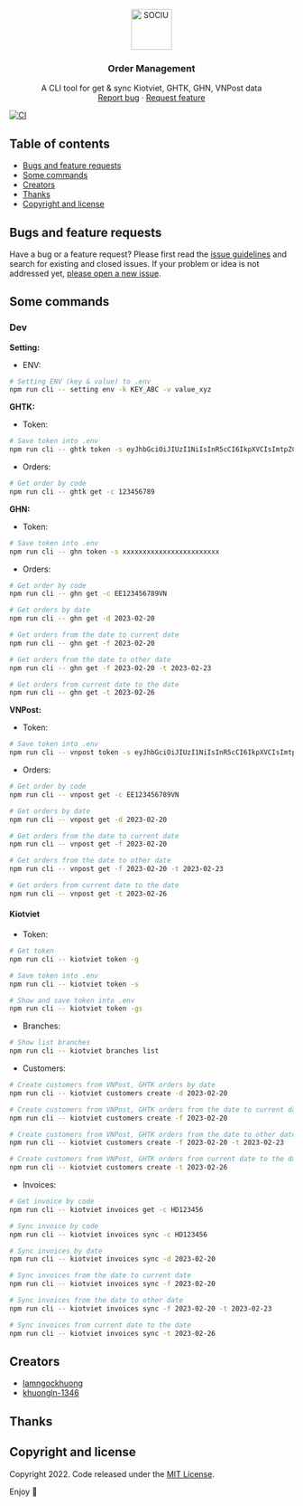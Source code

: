 <p align="center">
  <a href="https://example.com/">
    <img src="https://avatars.githubusercontent.com/u/78617814?s=72&v=4" alt="SOCIU" width=72 height=72>
  </a>

  <h3 align="center">Order Management</h3>

  <p align="center">
    A CLI tool for get & sync Kiotviet, GHTK, GHN, VNPost data
    <br>
    <a href="https://github.com/sociuvn/order-management/issues/new?labels=bug&title=New+bug+report">Report bug</a>
    ·
    <a href="https://github.com/sociuvn/order-management/issues/new?labels=feature&title=New+feature">Request feature</a>
  </p>
</p>

[![CI](https://github.com/sociuvn/order-management/actions/workflows/ci.yml/badge.svg)](https://github.com/sociuvn/order-management/actions/workflows/ci.yml)

## Table of contents

- [Bugs and feature requests](#bugs-and-feature-requests)
- [Some commands](#some-commands)
- [Creators](#creators)
- [Thanks](#thanks)
- [Copyright and license](#copyright-and-license)

## Bugs and feature requests

Have a bug or a feature request? Please first read the [issue guidelines](https://github.com/sociuvn/order-management/blob/main/CONTRIBUTING.md) and search for existing and closed issues. If your problem or idea is not addressed yet, [please open a new issue](https://github.com/sociuvn/order-management/issues/new).

## Some commands

### Dev

**Setting:**

- ENV:

```bash
# Setting ENV (key & value) to .env
npm run cli -- setting env -k KEY_ABC -v value_xyz
```

**GHTK:**

- Token:

```bash
# Save token into .env
npm run cli -- ghtk token -s eyJhbGciOiJIUzI1NiIsInR5cCI6IkpXVCIsImtpZCI6xxxxxxxxxxxxxxxxxxxxxxxx
```

- Orders:

```bash
# Get order by code
npm run cli -- ghtk get -c 123456789
```

**GHN:**

- Token:

```bash
# Save token into .env
npm run cli -- ghn token -s xxxxxxxxxxxxxxxxxxxxxxxx
```

- Orders:

```bash
# Get order by code
npm run cli -- ghn get -c EE123456789VN

# Get orders by date
npm run cli -- ghn get -d 2023-02-20

# Get orders from the date to current date
npm run cli -- ghn get -f 2023-02-20

# Get orders from the date to other date
npm run cli -- ghn get -f 2023-02-20 -t 2023-02-23

# Get orders from current date to the date
npm run cli -- ghn get -t 2023-02-26
```

**VNPost:**

- Token:

```bash
# Save token into .env
npm run cli -- vnpost token -s eyJhbGciOiJIUzI1NiIsInR5cCI6IkpXVCIsImtpZCI6xxxxxxxxxxxxxxxxxxxxxxxx
```

- Orders:

```bash
# Get order by code
npm run cli -- vnpost get -c EE123456789VN

# Get orders by date
npm run cli -- vnpost get -d 2023-02-20

# Get orders from the date to current date
npm run cli -- vnpost get -f 2023-02-20

# Get orders from the date to other date
npm run cli -- vnpost get -f 2023-02-20 -t 2023-02-23

# Get orders from current date to the date
npm run cli -- vnpost get -t 2023-02-26
```

#### Kiotviet

- Token:

```bash
# Get token
npm run cli -- kiotviet token -g

# Save token into .env
npm run cli -- kiotviet token -s

# Show and save token into .env
npm run cli -- kiotviet token -gs
```

- Branches:

```bash
# Show list branches
npm run cli -- kiotviet branches list
```

- Customers:

```bash
# Create customers from VNPost, GHTK orders by date
npm run cli -- kiotviet customers create -d 2023-02-20

# Create customers from VNPost, GHTK orders from the date to current date
npm run cli -- kiotviet customers create -f 2023-02-20

# Create customers from VNPost, GHTK orders from the date to other date
npm run cli -- kiotviet customers create -f 2023-02-20 -t 2023-02-23

# Create customers from VNPost, GHTK orders from current date to the date
npm run cli -- kiotviet customers create -t 2023-02-26
```

- Invoices:

```bash
# Get invoice by code
npm run cli -- kiotviet invoices get -c HD123456

# Sync invoice by code
npm run cli -- kiotviet invoices sync -c HD123456

# Sync invoices by date
npm run cli -- kiotviet invoices sync -d 2023-02-20

# Sync invoices from the date to current date
npm run cli -- kiotviet invoices sync -f 2023-02-20

# Sync invoices from the date to other date
npm run cli -- kiotviet invoices sync -f 2023-02-20 -t 2023-02-23

# Sync invoices from current date to the date
npm run cli -- kiotviet invoices sync -t 2023-02-26
```

## Creators

- [lamngockhuong](https://github.com/lamngockhuong/)
- [khuongln-1346](https://github.com/khuongln-1346/)

## Thanks

## Copyright and license

Copyright 2022. Code released under the [MIT License](https://github.com/sociuvn/order-management/blob/main/LICENSE).

Enjoy :metal:
